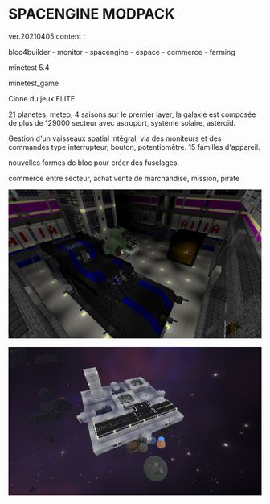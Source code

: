 # SPACENGINE MODPACK
ver.20210405
content :

bloc4builder - monitor - spacengine - espace - commerce - farming

minetest 5.4

minetest_game

Clone du jeux ELITE

21 planetes, meteo, 4 saisons sur le premier layer, la galaxie est composée de plus de 129000 secteur avec astroport, système solaire, astéroïd.

Gestion d'un vaisseaux spatial intégral, via des moniteurs et des commandes type interrupteur, bouton, potentiomètre. 15 familles d'appareil.

nouvelles formes de bloc pour créer des fuselages.

commerce entre secteur, achat vente de marchandise, mission, pirate

![Screenshot](https://github.com/cpc6128-fr/spacengine/blob/master/spacengine_system.png)

![Screenshot](https://github.com/cpc6128-fr/spacengine/blob/master/space.png)
